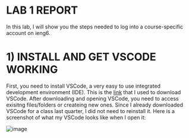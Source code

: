 # LAB 1 REPORT

In this lab, I will show you the steps needed to log into a course-specific account on ieng6.


# 1) INSTALL AND GET VSCODE WORKING 

First, you need to install VSCode, a very easy to use integrated development environment (IDE). This is the [link](https://code.visualstudio.com/) that I used to download VSCode.
After downloading and opening VSCode, you need to access exisitng files/folders or createing new ones. Since I already downloaded VSCode for a class 
last quarter, I did not need to reinstall it. Here is a screenshot of what my VSCode looks like when I open it:

![image](https://ibb.co/K2xZyqD)
